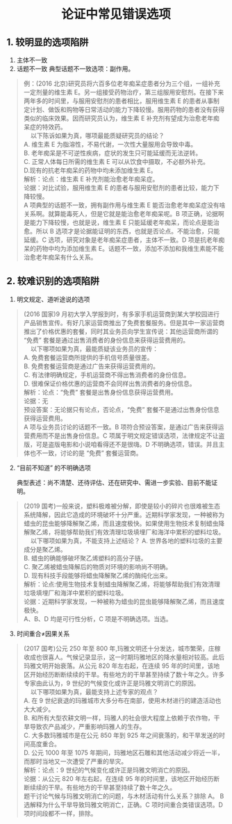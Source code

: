 <div align="center"><h1>论证中常见错误选项</h1></div>

## 1. 较明显的选项陷阱
1. 主体不一致
2. 话题不一致
典型话题不一致选项：副作用。
>例：(2016 北京)研究员将六百多位老年痴呆症患者分为三个组，一组补充一定剂量的维生素 E。另一组接受药物治疗，第三组服用安慰剂。在接下来两年多的时间里，与服用安慰剂的患者相比，服用维生素 E 的患者从事制定计划、做饭和购物等日常活动的能力下降较慢。服用药物的患者没有获得类似的临床效果。因而研究员认为，维生素 E 补充剂有望成为治愈老年痴呆症的特效药。</br>
>&nbsp;&nbsp;&nbsp;&nbsp;以下陈诉如果为真，哪项最能质疑研究员的结论？</br>
>A. 维生素 E 为脂溶性，不易代谢，一次性大量服用会导致中毒。</br>
>B. 老年痴呆是不可逆性疾病，症状的发生只可能延缓而无法逆转。</br>
>C. 正常人体每日所需的维生素 E 可以从饮食中摄取，不必额外补充。</br>
>D.现有的抗老年痴呆的药物中均未添加维生素 E。</br>
>解析：论点：维生素 E 补充剂能治愈老年痴呆症。</br>
>论据：对比试验，服用维生素 E 的患者与服用安慰剂的患者比较，能力下降较慢。</br>
>A 项典型的话题不一致，拥有副作用与维生素 E 能否治愈老年痴呆症没有啥关系啊。就算能毒死人，但是它就是能治愈老年痴呆呢。B 项正确，论据啊是能力下降较慢，也就是说，维生素 E 只能延缓老年痴呆，而论点是能治愈。所以 B 选项才是论据能证明的东西，也就是否论点。不能治愈，只能延缓。C 选项，研究对象是老年痴呆症患者，主体不一致。D 项是抗老年痴呆的药物中均为添加维生素 E。话题不一致，添加不添加和我维生素能不能治愈老年痴呆有什么关系。

## 2. 较难识别的选项陷阱
1. 明文规定、道听途说的选项
>(2016 国家)9 月初大学入学报到时，有多家手机运营商到某大学校园进行产品销售宣传。有好几家运营商推出了免费套餐服务。但是其中一家运营商推出了价格优惠的套餐，同时其业务员向学生宣传说：其他运营商所谓的 “免费” 套餐是通过出售消费者的身份信息来获得运营费用的。</br>
>&nbsp;&nbsp;&nbsp;&nbsp;以下哪项如果为真，最能质疑该业务员的宣传：</br>
>A. 免费套餐运营商所提供的手机信号质量很差。</br>
>B. 免费套餐运营商是通过广告来获得运营费用的。</br>
>C. 有法律明确规定，手机运营商不得出售消费者的身份信息。</br>
>D. 很难保证价格优惠的运营商不会同样出售消费者的身份信息。</br>
>解析：论点：“免费” 套餐是出售身份信息获得运营费用。</br>
>论据：无</br>
>预设答案：无论据只有论点，否论点，“免费” 套餐不是通过出售身份信息获得运营费用。</br>
>A 项与业务员讨论的话题不一致。B 项符合预设答案，是通过广告来获得运营费用而不是出售身份信息。C 项属于明文规定错误选项，法律规定不让盗版，可是盗版电影和小说咱看得还不是很嗨。D 不明确选项，错误。并且主体也不一致，讨论的是 “免费” 套餐运营商。

2. “目前不知道” 的不明确选项

   典型表述：尚不清楚、还待评估、还在研究中、需进一步实验、目前不能证明。
>(2019 国考)一般来说，塑料极难被分解，即使是较小的碎片也很难被生态系统降解，因此它造成的环境破坏十分严重。近期科学家发现，一种被称为蜡虫的昆虫能够降解聚乙烯，而且速度极快。如果使用生物技术复制蜡虫降解聚乙烯，将能够帮助我们有效清理垃圾填埋厂和海洋中累积的塑料垃圾。</br>
>&nbsp;&nbsp;&nbsp;&nbsp;以下哪项如果为真，不能支持上述结论？
>A. 世界各地的塑料垃圾的主要成分是聚乙烯。</br>
>B. 蜡虫的确能够破坏聚乙烯塑料的高分子链。</br>
>C. 聚乙烯被蜡虫降解后的物质对环境的影响尚不明确。</br>
>D. 现有科技手段能够将蜡虫降解聚乙烯的酶纯化出来。</br>
>解析：论点:使用生物技术复制蜡虫降解聚乙烯，将能够帮助我们有效清理垃圾填埋厂和海洋中累积的塑料垃圾。</br>
>论据：近期科学家发现，一种被称为蜡虫的昆虫能够降解聚乙烯，而且速度极快。</br>
>A、B、D 均是可行性分析，C 项是不明确选项。当选。

3. 时间重合&ne;因果关系
>(2017 国考)公元 250 年至 800 年,玛雅文明还十分发达，城市繁荣，庄稼收成也很喜人。气候记录显示，这一时期玛雅地区的降水量相对较高。此后玛雅文明开始衰落。从公元 820 年左右起，在连续 95 年的时间里，该地区开始经历断断续续的干旱。有些地方的干旱甚至持续了数十年之久。许多专家由此认为，9 世纪的气候变化或许正是玛雅文明消亡的原因。</br>
>&nbsp;&nbsp;&nbsp;&nbsp;以下哪项如果为真，最能支持上述专家的观点？</br>
>A. 在 9 世纪衰退的玛雅城市大多分布在南部，使用木材进行的建造活动也大大减少。</br>
>B. 和所有大型农耕文明一样，玛雅人的社会很大程度上依赖于农作物，干旱导致农产品减少，严重影响玛雅人的生存。</br>
>C. 大多数玛雅城市是在公元 850 年到 925 年之间衰落的，和干旱发送的时间高度重合。</br>
>D. 公元 1000 年至 1075 年期间，玛雅地区石雕和其他活动减少将近一半，而那时当地又一次遭受了严重的旱灾。</br>
>解析：论点：9 世纪的气候变化或许正是玛雅文明消亡的原因。</br>
>论据：从公元 820 年左右起，在连续 95 年的时间里，该地区开始经历断断续续的干旱。有些地方的干旱甚至持续了数十年之久。</br>
>题干讨论气候与玛雅文明消亡的问题，与木材活动有什么关系？排除 A。 B选解释为什么干旱导致玛雅文明消亡，正确。C 项时间重合类错误选项。D项时间段都不一样，排除。
